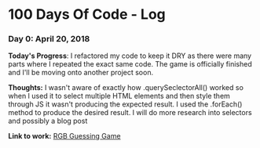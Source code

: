 # 100 Days Of Code - Log

### Day 0: April 20, 2018

**Today's Progress**: I refactored my code to keep it DRY as there were many parts where I repeated the exact same code.  The game is officially finished and I'll be moving onto another project soon.

**Thoughts:** I wasn't aware of exactly how .querySeclectorAll() worked so when I used it to select multiple HTML elements and then style them through JS it wasn't producing the expected result.  I used the .forEach() method to produce the desired result.  I will do more research into selectors and possibly a blog post 

**Link to work:** <a href="https://codepen.io/JS-goose/full/deoWme/" target="blank">RGB Guessing Game</a>
